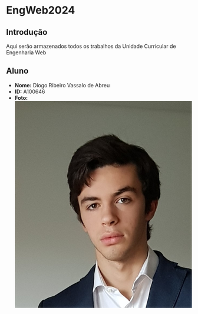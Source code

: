 # EngWeb2024

## Introdução
Aqui serão armazenados todos os trabalhos da Unidade Curricular de Engenharia Web

## Aluno

- **Nome:** Diogo Ribeiro Vassalo de Abreu
- **ID:** A100646
- **Foto:** ![Fotografia do Aluno](fotopasse.jpg)
